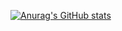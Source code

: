 [![Anurag's GitHub stats](https://github-readme-stats.vercel.app/api?username=RitsukiShuto)](https://github.com/RitsukiShuto)
